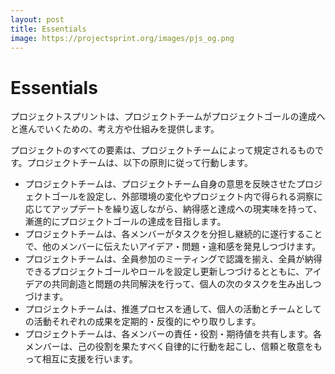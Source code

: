 ```yaml
---
layout: post
title: Essentials
image: https://projectsprint.org/images/pjs_og.png
---
```


# Essentials

プロジェクトスプリントは、プロジェクトチームがプロジェクトゴールの達成へと進んでいくための、考え方や仕組みを提供します。

プロジェクトのすべての要素は、プロジェクトチームによって規定されるものです。プロジェクトチームは、以下の原則に従って行動します。

* プロジェクトチームは、プロジェクトチーム自身の意思を反映させたプロジェクトゴールを設定し、外部環境の変化やプロジェクト内で得られる洞察に応じてアップデートを繰り返しながら、納得感と達成への現実味を持って、漸進的にプロジェクトゴールの達成を目指します。
* プロジェクトチームは、各メンバーがタスクを分担し継続的に遂行することで、他のメンバーに伝えたいアイデア・問題・違和感を発見しつづけます。
* プロジェクトチームは、全員参加のミーティングで認識を揃え、全員が納得できるプロジェクトゴールやロールを設定し更新しつづけるとともに、アイデアの共同創造と問題の共同解決を行って、個人の次のタスクを生み出しつづけます。
* プロジェクトチームは、推進プロセスを通して、個人の活動とチームとしての活動それぞれの成果を定期的・反復的にやり取りします。
* プロジェクトチームは、各メンバーの責任・役割・期待値を共有します。各メンバーは、己の役割を果たすべく自律的に行動を起こし、信頼と敬意をもって相互に支援を行います。

